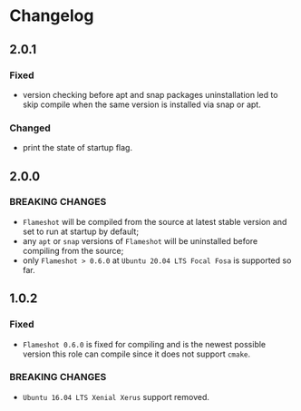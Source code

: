 Changelog
=========

2.0.1
-----

### Fixed

- version checking before apt and snap packages uninstallation led to skip compile when the same version is installed
  via snap or apt.

### Changed

- print the state of startup flag.

2.0.0
-----

### BREAKING CHANGES

- `Flameshot` will be compiled from the source at latest stable version and set to run at startup by default;
- any `apt` or `snap` versions of `Flameshot` will be uninstalled before compiling from the source;
- only `Flameshot > 0.6.0` at `Ubuntu 20.04 LTS Focal Fosa` is supported so far.

1.0.2
-----

### Fixed

- `Flameshot 0.6.0` is fixed for compiling and is the newest possible version this role can compile since it does not
  support `cmake`.

### BREAKING CHANGES

- `Ubuntu 16.04 LTS Xenial Xerus` support removed.
